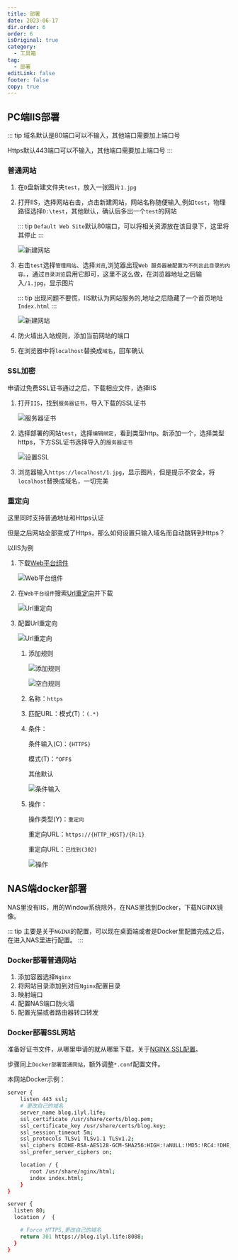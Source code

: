 ```yaml
---
title: 部署
date: 2023-06-17
dir.order: 6
order: 6
isOriginal: true
category:
  - 工具箱
tag:
  - 部署
editLink: false
footer: false
copy: true
---
```


## PC端IIS部署

::: tip
域名默认是80端口可以不输入，其他端口需要加上端口号

Https默认443端口可以不输入，其他端口需要加上端口号
:::

### 普通网站

1. 在`D`盘新建文件夹`test`，放入一张图片`1.jpg`

2. 打开IIS，选择网站右击，点击新建网站，网站名称随便输入,例如`test`，物理路径选择`D:\test`，其他默认，确认后多出一个`test`的网站

    ::: tip
    `Default Web Site`默认80端口，可以将相关资源放在该目录下，这里将其停止
    :::

    ![新建网站](https://nas.ilyl.life:8092/network/iis1.png)

3. 右击`test`选择`管理网站`、选择`浏览`,浏览器出现`Web 服务器被配置为不列出此目录的内容。`，通过`目录浏览`启用它即可，这里不这么做，在浏览器地址之后输入`/1.jpg`，显示图片

    ::: tip
    出现问题不要慌，IIS默认为网站服务的,地址之后隐藏了一个首页地址`Index.html`
    :::

    ![新建网站](https://nas.ilyl.life:8092/network/iis2.png)

4. 防火墙出入站规则，添加当前网站的端口

5. 在浏览器中将`localhost`替换成`域名`，回车确认

### SSL加密

申请过免费SSL证书通过之后，下载相应文件，选择IIS

1. 打开`IIS`，找到`服务器证书`，导入下载的SSL证书

    ![服务器证书](https://nas.ilyl.life:8092/network/iis3.png)

2. 选择部署的网站`test`，选择`编辑绑定`，看到类型http。新添加一个，选择类型https，下方SSL证书选择导入的`服务器证书`

    ![设置SSL](https://nas.ilyl.life:8092/network/iis4.png)

3. 浏览器输入`https://localhost/1.jpg`，显示图片，但是提示不安全，将`localhost`替换成域名，一切完美

### 重定向

这里同时支持普通地址和Https认证

但是之后网站全部变成了Https，那么如何设置只输入域名而自动跳转到Https？

以IIS为例

1. 下载[Web平台组件](https://learn.microsoft.com/en-us/iis/install/web-platform-installer/web-platform-installer-v4-command-line-webpicmdexe-rtw-release)

    ![Web平台组件](https://nas.ilyl.life:8092/network/iis5.png)

2. 在`Web平台组件`搜索[Url重定向](https://www.iis.net/downloads/microsoft/url-rewrite)并下载

    ![Url重定向](https://nas.ilyl.life:8092/network/iis6.png)

3. 配置Url重定向

    ![Url重定向](https://nas.ilyl.life:8092/network/iis11.png)

    1. 添加规则

        ![添加规则](https://nas.ilyl.life:8092/network/iis7.png)

        ![空白规则](https://nas.ilyl.life:8092/network/iis8.png)

    2. 名称：`https`
    3. 匹配URL：模式(T)：`(.*)`
    4. 条件：

        条件输入(C)：`{HTTPS}`

        模式(T)：`^OFF$`

        其他默认

        ![条件输入](https://nas.ilyl.life:8092/network/iis9.png)

    5. 操作：

        操作类型(Y)：`重定向`

        重定向URL：`https://{HTTP_HOST}/{R:1}`

        重定向URL：`已找到(302)`

        ![操作](https://nas.ilyl.life:8092/network/iis10.png)

## NAS端docker部署

NAS里没有IIS，用的Window系统除外，在NAS里找到Docker，下载NGINX镜像。

::: tip
主要是关于`NGINX`的配置，可以现在桌面端或者是Docker里配置完成之后，在进入NAS里进行配置。
:::

### Docker部署普通网站

1. 添加容器选择`Nginx`
2. 将网站目录添加到对应`Nginx`配置目录
3. 映射端口
4. 配置NAS端口防火墙
5. 配置光猫或者路由器转口转发

### Docker部署SSL网站

准备好证书文件，从哪里申请的就从哪里下载，关于[NGINX SSL配置](https://nginx.org/en/docs/http/ngx_http_ssl_module.html)。

步骤同上`Docker部署普通网站`，额外调整`*.conf`配置文件。

本网站Docker示例：

```bash
server {
    listen 443 ssl; 
    # 更改自己的域名
    server_name blog.ilyl.life;  
    ssl_certificate /usr/share/certs/blog.pem;
    ssl_certificate_key /usr/share/certs/blog.key;
    ssl_session_timeout 5m;
    ssl_protocols TLSv1 TLSv1.1 TLSv1.2;
    ssl_ciphers ECDHE-RSA-AES128-GCM-SHA256:HIGH:!aNULL:!MD5:!RC4:!DHE;
    ssl_prefer_server_ciphers on;

    location / {
       root /usr/share/nginx/html;
       index index.html;
    }
}

server {
  listen 80;
  location /  {

    # Force HTTPS,更改自己的域名
    return 301 https://blog.ilyl.life:8088;
  }
}
```
